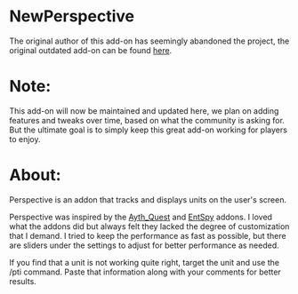 NewPerspective
==============

The original author of this add-on has seemingly abandoned the project, the original outdated add-on can be found [here](http://www.curse.com/ws-addons/wildstar/222046-perspective).

# Note:
This add-on will now be maintained and updated here, we plan on adding features and tweaks over time, based on what the community is asking for. But the ultimate goal is to simply keep this great add-on working for players to enjoy.

# About:

Perspective is an addon that tracks and displays units on the user's screen.

Perspective was inspired by the [Ayth_Quest](http://www.curse.com/ws-addons/wildstar/220588-ayth_quest) and [EntSpy](http://www.curse.com/ws-addons/wildstar/221350-entspy) addons. I loved what the addons did but always felt they lacked the degree of customization that I demand.  I tried to keep the performance as fast as possible, but there are sliders under the settings to adjust for better performance as needed.

If you find that a unit is not working quite right, target the unit and use the /pti command.  Paste that information along with your comments for better results.